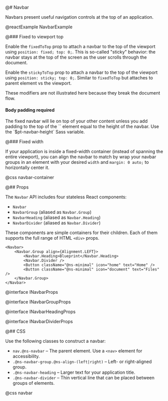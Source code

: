 @# Navbar

Navbars present useful navigation controls at the top of an application.

@reactExample NavbarExample

@### Fixed to viewport top

Enable the `fixedToTop` prop to attach a navbar to the top of the viewport using
`position: fixed; top: 0;`. This is so-called "sticky" behavior: the navbar
stays at the top of the screen as the user scrolls through the document.

Enable the `stickyToTop` prop to attach a navbar to the top of the viewport using
`position: sticky; top: 0;`. Similar to `fixedToTop` but attaches to parent element
vs the viewport.

These modifiers are not illustrated here because they break the document flow.

<div class="@ns-callout @ns-intent-danger @ns-icon-error">
    <h4 class="@ns-heading">Body padding required</h4>
    The fixed navbar will lie on top of your other content unless you add padding to the top of the
    `<body>` element equal to the height of the navbar. Use the `$pt-navbar-height` Sass variable.
</div>

@### Fixed width

If your application is inside a fixed-width container (instead of spanning the
entire viewport), you can align the navbar to match by wrap your navbar groups
in an element with your desired `width` and `margin: 0 auto;` to horizontally
center it.

@css navbar-container

@## Props

The `Navbar` API includes four stateless React components:

* `Navbar`
* `NavbarGroup` (aliased as `Navbar.Group`)
* `NavbarHeading` (aliased as `Navbar.Heading`)
* `NavbarDivider` (aliased as `Navbar.Divider`)

These components are simple containers for their children. Each of them supports
the full range of HTML `<div>` props.

```tsx
<Navbar>
    <Navbar.Group align={Alignment.LEFT}>
        <Navbar.Heading>Blueprint</Navbar.Heading>
        <Navbar.Divider />
        <Button className="@ns-minimal" icon="home" text="Home" />
        <Button className="@ns-minimal" icon="document" text="Files" />
    </Navbar.Group>
</Navbar>
```

@interface INavbarProps

@interface INavbarGroupProps

@interface INavbarHeadingProps

@interface INavbarDividerProps

@## CSS

Use the following classes to construct a navbar:

* `nav.@ns-navbar` &ndash; The parent element. Use a `<nav>` element for accessibility.
* `.@ns-navbar-group.@ns-align-(left|right)` &ndash; Left- or right-aligned group.
* `.@ns-navbar-heading` &ndash; Larger text for your application title.
* `.@ns-navbar-divider` &ndash; Thin vertical line that can be placed between groups of elements.

@css navbar
